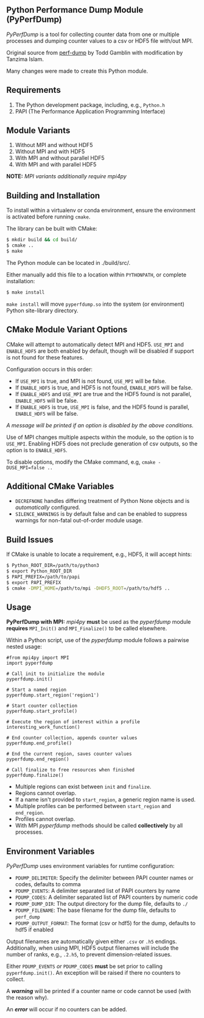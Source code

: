 Python Performance Dump Module (PyPerfDump)
---

*PyPerfDump* is a tool for collecting counter data from one or multiple
processes and dumping counter values to a csv or HDF5 file with/out MPI.

Original source from [perf-dump](https://github.com/LLNL/perf-dump)
by Todd Gamblin with modification by Tanzima Islam.

Many changes were made to create this Python module.

Requirements
---
1) The Python development package, including, e.g., `Python.h`
2) PAPI (The Performance Application Programming Interface)

Module Variants
---
1) Without MPI and without HDF5
2) Without MPI and with HDF5
3) With MPI and without parallel HDF5
4) With MPI and with parallel HDF5

**NOTE:** *MPI variants additionally require mpi4py*

Building and Installation
---
To install within a virtualenv or conda environment,
ensure the environment is activated before running `cmake`.

The library can be built with CMake:
```bash
$ mkdir build && cd build/
$ cmake ..
$ make
```
The Python module can be located in ./build/src/.

Either manually add this file to a location within `PYTHONPATH`,
or complete installation:
```bash
$ make install
```

`make install` will move `pyperfdump.so` into the system (or environment)
Python site-library directory.

CMake Module Variant Options
---
CMake will attempt to automatically detect MPI and HDF5.
`USE_MPI` and `ENABLE_HDF5` are both enabled by default,
though will be disabled if support is not found for these features.

Configuration occurs in this order:
- If `USE_MPI` is true, and MPI is not found, `USE_MPI` will be false.
- If `ENABLE_HDF5` is true, and HDF5 is not found, `ENABLE_HDF5` will be false.
- If `ENABLE_HDF5` and `USE_MPI` are true and the HDF5 found is not parallel,
`ENABLE_HDF5` will be false.
- If `ENABLE_HDF5` is true, `USE_MPI` is false, and the HDF5 found is parallel,
`ENABLE_HDF5` will be false.

*A message will be printed if an option is disabled by the above conditions.*

Use of MPI changes multiple aspects within the module,
so the option is to `USE_MPI`.
Enabling HDF5 does not preclude generation of csv outputs,
so the option is to `ENABLE_HDF5`.

To disable options, modify the CMake command, e.g, `cmake -DUSE_MPI=false ..`

Additional CMake Variables
---
- `DECREFNONE` handles differing treatment of Python None objects
and is *automatically* configured.
- `SILENCE_WARNINGS` is by default false
and can be enabled to suppress warnings for non-fatal out-of-order module usage.

Build Issues
---
If CMake is unable to locate a requirement, e.g., HDF5, it will accept hints:
```bash
$ Python_ROOT_DIR=/path/to/python3
$ export Python_ROOT_DIR
$ PAPI_PREFIX=/path/to/papi
$ export PAPI_PREFIX
$ cmake -DMPI_HOME=/path/to/mpi -DHDF5_ROOT=/path/to/hdf5 ..
```

Usage
---
**PyPerfDump with MPI:** *mpi4py* **must** be used as
the *pyperfdump* module **requires**
`MPI_Init()` and `MPI_Finalize()` to be called elsewhere.

Within a Python script, use of the *pyperfdump* module
follows a pairwise nested usage:
```python3
#from mpi4py import MPI
import pyperfdump

# Call init to initialize the module
pyperfdump.init()

# Start a named region
pyperfdump.start_region('region1')

# Start counter collection
pyperfdump.start_profile()

# Execute the region of interest within a profile
interesting_work_function()

# End counter collection, appends counter values
pyperfdump.end_profile()

# End the current region, saves counter values
pyperfdump.end_region()

# Call finalize to free resources when finished
pyperfdump.finalize()
```
- Multiple regions can exist between `init` and `finalize`.
- Regions cannot overlap.
- If a name isn't provided to `start_region`, a generic region name is used.
- Multiple profiles can be performed between `start_region` and `end_region`.
- Profiles cannot overlap.
- With MPI *pyperfdump* methods should be called
**collectively** by all processes.

Environment Variables
---
*PyPerfDump* uses environment variables for runtime configuration:
- `PDUMP_DELIMITER`:
Specify the delimiter between PAPI counter names or codes, defaults to comma
- `PDUMP_EVENTS`:
A delimiter separated list of PAPI counters by name
- `PDUMP_CODES`:
A delimiter separated list of PAPI counters by numeric code
- `PDUMP_DUMP_DIR`:
The output directory for the dump file, defaults to `./`
- `PDUMP_FILENAME`:
The base filename for the dump file, defaults to `perf_dump`
- `PDUMP_OUTPUT_FORMAT`:
The format (csv or hdf5) for the dump, defaults to hdf5 if enabled

Output filenames are automatically given either `.csv` or `.h5` endings.
Additionally, when using MPI, HDF5 output filenames will include the number
of ranks, e.g., `.2.h5`, to prevent dimension-related issues.

Either `PDUMP_EVENTS` *or* `PDUMP_CODES`
**must** be set prior to calling `pyperfdump.init()`.
An exception will be raised if there no counters to collect.

A ***warning*** will be printed if a counter name or code cannot be used
(with the reason why).

An ***error*** will occur if no counters can be added.

